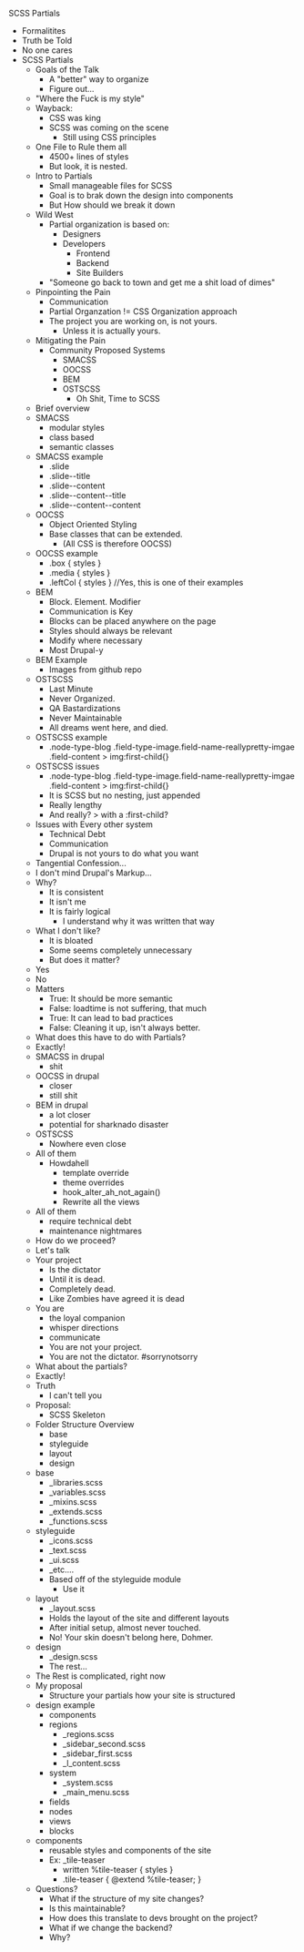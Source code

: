 SCSS Partials
  - Formalitites
  - Truth be Told
  - No one cares
  - SCSS Partials
    - Goals of the Talk
      - A "better" way to organize
      - Figure out...
    - "Where the Fuck is my style"
    - Wayback:
      - CSS was king
      - SCSS was coming on the scene
        - Still using CSS principles
    - One File to Rule them all
      - 4500+ lines of styles 
      - But look, it is nested.
    - Intro to Partials
      - Small manageable files for SCSS
      - Goal is to brak down the design into components
      - But How should we break it down
    - Wild West
      - Partial organization is based on:
        - Designers
        - Developers
          - Frontend
          - Backend
          - Site Builders
      - "Someone go back to town and get me a shit load of dimes"
    - Pinpointing the Pain
      - Communication
      - Partial Organzation != CSS Organization approach
      - The project you are working on, is not yours.
        - Unless it is actually yours. 
    - Mitigating the Pain
      - Community Proposed Systems
        - SMACSS
        - OOCSS
        - BEM
        - OSTSCSS
          - Oh Shit, Time to SCSS
    - Brief overview
    - SMACSS
      - modular styles
      - class based
      - semantic classes 
    - SMACSS example
      - .slide 
      - .slide--title
      - .slide--content
      - .slide--content--title
      - .slide--content--content
    - OOCSS
      - Object Oriented Styling
      - Base classes that can be extended. 
        - (All CSS is therefore OOCSS)
    - OOCSS example  
      - .box { styles }
      - .media { styles }
      - .leftCol { styles } //Yes, this is one of their examples
    - BEM
      - Block. Element. Modifier
      - Communication is Key
      - Blocks can be placed anywhere on the page
      - Styles should always be relevant
      - Modify where necessary
      - Most Drupal-y
    - BEM Example
      - Images from github repo
    - OSTSCSS
      - Last Minute
      - Never Organized.
      - QA Bastardizations
      - Never Maintainable
      - All dreams went here, and died. 
    - OSTSCSS example
      - .node-type-blog .field-type-image.field-name-reallypretty-imgae .field-content > img:first-child{}
    - OSTSCSS issues
      - .node-type-blog .field-type-image.field-name-reallypretty-imgae .field-content > img:first-child{}
      - It is SCSS but no nesting, just appended
      - Really lengthy
      - And really? > with a :first-child? 
    - Issues with Every other system
      - Technical Debt 
      - Communication
      - Drupal is not yours to do what you want
    - Tangential Confession... 
    - I don't mind Drupal's Markup...
    - Why?
      - It is consistent
      - It isn't me
      - It is fairly logical
        - I understand why it was written that way
    - What I don't like?
      - It is bloated
      - Some seems completely unnecessary
      - But does it matter?
    - Yes
    - No
    - Matters
      - True: It should be more semantic
      - False: loadtime is not suffering, that much 
      - True: It can lead to bad practices
      - False: Cleaning it up, isn't always better.
    - What does this have to do with Partials?
    - Exactly!
    - SMACSS in drupal
      - shit
    - OOCSS in drupal
      - closer
      - still shit
    - BEM in drupal
      - a lot closer
      - potential for sharknado disaster
    - OSTSCSS 
      - Nowhere even close
    - All of them 
      - Howdahell
        - template override
        - theme overrides
        - hook_alter_ah_not_again()
        - Rewrite all the views
    - All of them
      - require technical debt 
      - maintenance nightmares
    - How do we proceed?
    - Let's talk
    - Your project 
      - Is the dictator
      - Until it is dead.
      - Completely dead.
      - Like Zombies have agreed it is dead
    - You are 
      - the loyal companion
      - whisper directions
      - communicate
      - You are not your project. 
      - You are not the dictator. #sorrynotsorry
    - What about the partials?
    - Exactly!
    - Truth
      - I can't tell you
    - Proposal:
      - SCSS Skeleton
    - Folder Structure Overview
      - base
      - styleguide
      - layout
      - design 
    - base
      - _libraries.scss
      - _variables.scss
      - _mixins.scss
      - _extends.scss
      - _functions.scss
    - styleguide
      - _icons.scss
      - _text.scss
      - _ui.scss
      - _etc....
      - Based off of the styleguide module
        - Use it
    - layout
      - _layout.scss
      - Holds the layout of the site and different layouts
      - After initial setup, almost never touched.
      - No! Your skin doesn't belong here, Dohmer.
    - design
      - _design.scss
      - The rest...
    - The Rest is complicated, right now
    - My proposal
      - Structure your partials how your site is structured
    - design example
      - components
      - regions
        - _regions.scss
        - _sidebar_second.scss
        - _sidebar_first.scss
        - _l_content.scss
      - system
        - _system.scss
        - _main_menu.scss
      - fields
      - nodes 
      - views
      - blocks
    - components
      - reusable styles and components of the site
      - Ex: _tile-teaser 
        - written %tile-teaser { styles }
        - .tile-teaser { @extend %tile-teaser; }
    - Questions?
      - What if the structure of my site changes?
      - Is this maintainable?
      - How does this translate to devs brought on the project?
      - What if we change the backend?
      - Why?

